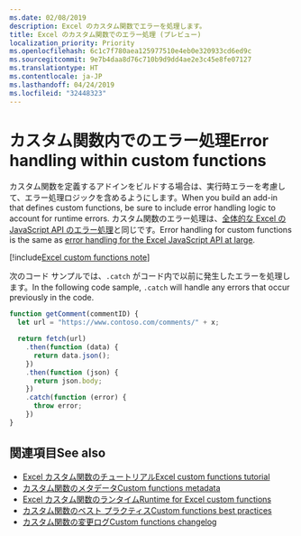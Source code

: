 ```yaml
---
ms.date: 02/08/2019
description: Excel のカスタム関数でエラーを処理します。
title: Excel のカスタム関数でのエラー処理 (プレビュー)
localization_priority: Priority
ms.openlocfilehash: 6c1c7f780aea125977510e4eb0e320933cd6ed9c
ms.sourcegitcommit: 9e7b4daa8d76c710b9d9dd4ae2e3c45e8fe07127
ms.translationtype: HT
ms.contentlocale: ja-JP
ms.lasthandoff: 04/24/2019
ms.locfileid: "32448323"
---
```

# <a name="error-handling-within-custom-functions"></a><span data-ttu-id="badf5-103">カスタム関数内でのエラー処理</span><span class="sxs-lookup"><span data-stu-id="badf5-103">Error handling within custom functions</span></span>

<span data-ttu-id="badf5-104">カスタム関数を定義するアドインをビルドする場合は、実行時エラーを考慮して、エラー処理ロジックを含めるようにします。</span><span class="sxs-lookup"><span data-stu-id="badf5-104">When you build an add-in that defines custom functions, be sure to include error handling logic to account for runtime errors.</span></span> <span data-ttu-id="badf5-105">カスタム関数のエラー処理は、[全体的な Excel の JavaScript API のエラー処理](excel-add-ins-error-handling.md)と同じです。</span><span class="sxs-lookup"><span data-stu-id="badf5-105">Error handling for custom functions is the same as [error handling for the Excel JavaScript API at large](excel-add-ins-error-handling.md).</span></span>

[!include[Excel custom functions note](../includes/excel-custom-functions-note.md)]

<span data-ttu-id="badf5-106">次のコード サンプルでは、`.catch` がコード内で以前に発生したエラーを処理します。</span><span class="sxs-lookup"><span data-stu-id="badf5-106">In the following code sample, `.catch` will handle any errors that occur previously in the code.</span></span>

```js
function getComment(commentID) {
  let url = "https://www.contoso.com/comments/" + x;

  return fetch(url)
    .then(function (data) {
      return data.json();
    })
    .then(function (json) {
      return json.body;
    })
    .catch(function (error) {
      throw error;
    })
}
```

## <a name="see-also"></a><span data-ttu-id="badf5-107">関連項目</span><span class="sxs-lookup"><span data-stu-id="badf5-107">See also</span></span>

* [<span data-ttu-id="badf5-108">Excel カスタム関数のチュートリアル</span><span class="sxs-lookup"><span data-stu-id="badf5-108">Excel custom functions tutorial</span></span>](../tutorials/excel-tutorial-create-custom-functions.md)
* [<span data-ttu-id="badf5-109">カスタム関数のメタデータ</span><span class="sxs-lookup"><span data-stu-id="badf5-109">Custom functions metadata</span></span>](custom-functions-json.md)
* [<span data-ttu-id="badf5-110">Excel カスタム関数のランタイム</span><span class="sxs-lookup"><span data-stu-id="badf5-110">Runtime for Excel custom functions</span></span>](custom-functions-runtime.md)
* [<span data-ttu-id="badf5-111">カスタム関数のベスト プラクティス</span><span class="sxs-lookup"><span data-stu-id="badf5-111">Custom functions best practices</span></span>](custom-functions-best-practices.md)
* [<span data-ttu-id="badf5-112">カスタム関数の変更ログ</span><span class="sxs-lookup"><span data-stu-id="badf5-112">Custom functions changelog</span></span>](custom-functions-changelog.md)
